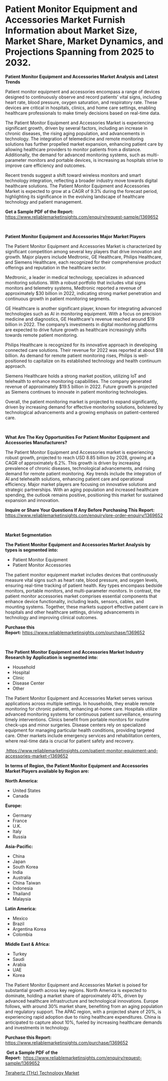 <p><h1>Patient Monitor Equipment and Accessories Market Furnish Information about Market Size, Market Share, Market Dynamics, and Projections Spanning from 2025 to 2032.</h1></p><p><strong>Patient Monitor Equipment and Accessories Market Analysis and Latest Trends</strong></p>
<p><p>Patient monitor equipment and accessories encompass a range of devices designed to continuously observe and record patients' vital signs, including heart rate, blood pressure, oxygen saturation, and respiratory rate. These devices are critical in hospitals, clinics, and home care settings, enabling healthcare professionals to make timely decisions based on real-time data.</p><p>The Patient Monitor Equipment and Accessories Market is experiencing significant growth, driven by several factors, including an increase in chronic diseases, the rising aging population, and advancements in technology. The integration of telemedicine and remote monitoring solutions has further propelled market expansion, enhancing patient care by allowing healthcare providers to monitor patients from a distance. Additionally, the demand for advanced monitoring systems, such as multi-parameter monitors and portable devices, is increasing as hospitals strive to improve care efficiency and outcomes.</p><p>Recent trends suggest a shift toward wireless monitors and smart technology integration, reflecting a broader industry move towards digital healthcare solutions. The Patient Monitor Equipment and Accessories Market is expected to grow at a CAGR of 9.3% during the forecast period, highlighting its significance in the evolving landscape of healthcare technology and patient management.</p></p>
<p><strong>Get a Sample PDF of the Report:&nbsp;</strong> <a href="https://www.reliablemarketinsights.com/enquiry/request-sample/1369652?utm_campaign=3517&utm_medium=2&utm_source=Github&utm_content=ia&utm_term=30032025&utm_id=patient-monitor-equipment-and-accessories">https://www.reliablemarketinsights.com/enquiry/request-sample/1369652</a></p>
<p>&nbsp;</p>
<p><strong>Patient Monitor Equipment and Accessories Major Market Players</strong></p>
<p><p>The Patient Monitor Equipment and Accessories Market is characterized by significant competition among several key players that drive innovation and growth. Major players include Medtronic, GE Healthcare, Philips Healthcare, and Siemens Healthcare, each recognized for their comprehensive product offerings and reputation in the healthcare sector.</p><p>Medtronic, a leader in medical technology, specializes in advanced monitoring solutions. With a robust portfolio that includes vital signs monitors and telemetry systems, Medtronic reported a revenue of approximately $30 billion in 2022, indicating strong market penetration and continuous growth in patient monitoring segments.</p><p>GE Healthcare is another significant player, known for integrating advanced technologies such as AI in monitoring equipment. With a focus on precision medicine and diagnostics, GE Healthcare's revenue reached around $19 billion in 2022. The company’s investments in digital monitoring platforms are expected to drive future growth as healthcare increasingly shifts towards remote patient monitoring.</p><p>Philips Healthcare is recognized for its innovative approach in developing connected care solutions. Their revenue for 2022 was reported at about $18 billion. As demand for remote patient monitoring rises, Philips is well-positioned to capitalize on its established technology and health continuum approach.</p><p>Siemens Healthcare holds a strong market position, utilizing IoT and telehealth to enhance monitoring capabilities. The company generated revenue of approximately $19.5 billion in 2022. Future growth is projected as Siemens continues to innovate in patient monitoring technologies.</p><p>Overall, the patient monitoring market is projected to expand significantly, driven by increasing demand for effective monitoring solutions, bolstered by technological advancements and a growing emphasis on patient-centered care.</p></p>
<p>&nbsp;</p>
<p><strong>What Are The Key Opportunities For Patient Monitor Equipment and Accessories Manufacturers?</strong></p>
<p><p>The Patient Monitor Equipment and Accessories market is experiencing robust growth, projected to reach USD 8.85 billion by 2028, growing at a CAGR of approximately 6.2%. This growth is driven by increasing prevalence of chronic diseases, technological advancements, and rising demand for remote patient monitoring. Key trends include the integration of AI and telehealth solutions, enhancing patient care and operational efficiency. Major market players are focusing on innovative solutions and strategic partnerships. With an aging population and increased healthcare spending, the outlook remains positive, positioning this market for sustained expansion and innovation.</p></p>
<p><strong>Inquire or Share Your Questions If Any Before Purchasing This Report:</strong> <a href="https://www.reliablemarketinsights.com/enquiry/pre-order-enquiry/1369652?utm_campaign=3517&utm_medium=2&utm_source=Github&utm_content=ia&utm_term=30032025&utm_id=patient-monitor-equipment-and-accessories">https://www.reliablemarketinsights.com/enquiry/pre-order-enquiry/1369652</a></p>
<p>&nbsp;</p>
<p><strong>Market Segmentation</strong></p>
<p><strong>The Patient Monitor Equipment and Accessories Market Analysis by types is segmented into:</strong></p>
<p><ul><li>Patient Monitor Equipment</li><li>Patient Monitor Accessories</li></ul></p>
<p><p>The patient monitor equipment market includes devices that continuously measure vital signs such as heart rate, blood pressure, and oxygen levels, ensuring real-time tracking of patient health. Key types encompass bedside monitors, portable monitors, and multi-parameter monitors. In contrast, the patient monitor accessories market comprises essential components that enhance device functionality, including leads, sensors, cables, and mounting systems. Together, these markets support effective patient care in hospitals and other healthcare settings, driving advancements in technology and improving clinical outcomes.</p></p>
<p><strong>Purchase this Report:&nbsp;</strong><a href="https://www.reliablemarketinsights.com/purchase/1369652?utm_campaign=3517&utm_medium=2&utm_source=Github&utm_content=ia&utm_term=30032025&utm_id=patient-monitor-equipment-and-accessories">https://www.reliablemarketinsights.com/purchase/1369652</a></p>
<p>&nbsp;</p>
<p><strong>The Patient Monitor Equipment and Accessories Market Industry Research by Application is segmented into:</strong></p>
<p><ul><li>Household</li><li>Hospital</li><li>Clinic</li><li>Disease Center</li><li>Other</li></ul></p>
<p><p>The Patient Monitor Equipment and Accessories Market serves various applications across multiple settings. In households, they enable remote monitoring for chronic patients, enhancing at-home care. Hospitals utilize advanced monitoring systems for continuous patient surveillance, ensuring timely interventions. Clinics benefit from portable monitors for routine check-ups and minor surgeries. Disease centers rely on specialized equipment for managing particular health conditions, providing targeted care. Other markets include emergency services and rehabilitation centers, where real-time data is crucial for patient safety and recovery.</p></p>
<p><a href="https://www.reliablemarketinsights.com/patient-monitor-equipment-and-accessories-market-r1369652?utm_campaign=3517&utm_medium=2&utm_source=Github&utm_content=ia&utm_term=30032025&utm_id=patient-monitor-equipment-and-accessories">&nbsp;https://www.reliablemarketinsights.com/patient-monitor-equipment-and-accessories-market-r1369652</a></p>
<p><strong>In terms of Region, the Patient Monitor Equipment and Accessories Market Players available by Region are:</strong></p>
<p>
    <p> <strong> North America: </strong>
        <ul>
            <li>United States</li>
            <li>Canada</li>
        </ul>
        </p> 
    <p> <strong> Europe: </strong>
        <ul>
            <li>Germany</li>
            <li>France</li>
            <li>U.K.</li>
            <li>Italy</li>
            <li>Russia</li>
        </ul>
        </p> 
    <p> <strong> Asia-Pacific: </strong>
        <ul>
            <li>China</li>
            <li>Japan</li>
            <li>South Korea</li>
            <li>India</li>
            <li>Australia</li>
            <li>China Taiwan</li>
            <li>Indonesia</li>
            <li>Thailand</li>
            <li>Malaysia</li>
        </ul>
        </p> 
    <p> <strong> Latin America: </strong>
        <ul>
            <li>Mexico</li>
            <li>Brazil</li>
            <li>Argentina Korea</li>
            <li>Colombia</li>
        </ul>
        </p> 
    <p> <strong> Middle East & Africa: </strong>
        <ul>
            <li>Turkey</li>
            <li>Saudi</li>
            <li>Arabia</li>
            <li>UAE</li>
            <li>Korea</li>
        </ul>
    </p>
    </p>
<p><p>The Patient Monitor Equipment and Accessories Market is poised for substantial growth across key regions. North America is expected to dominate, holding a market share of approximately 40%, driven by advanced healthcare infrastructure and technological innovations. Europe follows, with around 30% market share, benefiting from an aging population and regulatory support. The APAC region, with a projected share of 20%, is experiencing rapid adoption due to rising healthcare expenditures. China is anticipated to capture about 10%, fueled by increasing healthcare demands and investments in technology.</p></p>
<p><strong>Purchase this Report: </strong><a href="https://www.reliablemarketinsights.com/purchase/1369652?utm_campaign=3517&utm_medium=2&utm_source=Github&utm_content=ia&utm_term=30032025&utm_id=patient-monitor-equipment-and-accessories">https://www.reliablemarketinsights.com/purchase/1369652</a></p>
<p>&nbsp;<strong>Get a Sample PDF of the Report:&nbsp;&nbsp;</strong><a href="https://www.reliablemarketinsights.com/enquiry/request-sample/1369652?utm_campaign=3517&utm_medium=2&utm_source=Github&utm_content=ia&utm_term=30032025&utm_id=patient-monitor-equipment-and-accessories">https://www.reliablemarketinsights.com/enquiry/request-sample/1369652</a></p>
<p><strong></strong></p>
<p><p><a href="https://github.com/forgazerbyjt/Market-Research-Report-List-1/blob/main/terahertz-thz-technology-market.md?utm_campaign=3517&utm_medium=2&utm_source=Github&utm_content=ia&utm_term=30032025&utm_id=patient-monitor-equipment-and-accessories">Terahertz (THz) Technology Market</a></p></p>